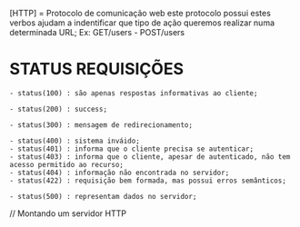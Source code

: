 [HTTP] = Protocolo de comunicação web
este protocolo possui <verbos> estes verbos ajudam a indentificar
que tipo de ação queremos realizar numa determinada URL;
Ex: GET/users - POST/users

# STATUS REQUISIÇÕES

    - status(100) : são apenas respostas informativas ao cliente;

    - status(200) : success;

    - status(300) : mensagem de redirecionamento;

    - status(400) : sistema inváido;
    - status(401) : informa que o cliente precisa se autenticar;
    - status(403) : informa que o cliente, apesar de autenticado, não tem acesso permitido ao recurso;
    - status(404) : informação não encontrada no servidor;
    - status(422) : requisição bem formada, mas possui erros semânticos;

    - status(500) : representam dados no servidor;

// Montando um servidor HTTP
